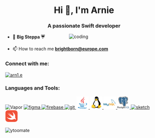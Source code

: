 <h1 align="center">Hi 👋, I'm Arnie</h1>
<h3 align="center">A passionate Swift developer</h3>

<img align = "right" alt="coding" width="300" src="https://64.media.tumblr.com/88733981595e6ea50b5be1428c0908f0/tumblr_pkkay0jZa71w3y4ilo2_r1_640.gif">

- 💬 **Big Steppa ☔️**

- 📫 How to reach me **brightborn@europe.com**

<h3 align="left">Connect with me:</h3>
<p align="left">
<a href="https://instagram.com/arn1.e" target="blank"><img align="center" src="https://raw.githubusercontent.com/rahuldkjain/github-profile-readme-generator/master/src/images/icons/Social/instagram.svg" alt="arn1.e" height="30" width="40" /></a>
</p>

<h3 align="left">Languages and Tools:</h3>
<p <a href="https://vapor.codes/" target="_blank" rel="noreferrer"> <img src="https://avatars.githubusercontent.com/u/17364220?s=200&v=4" alt="Vapor" width="40" height="40"/> </a><a href="https://www.figma.com/" target="_blank" rel="noreferrer"> <img src="https://www.vectorlogo.zone/logos/figma/figma-icon.svg" alt="figma" width="40" height="40"/> </a> <a href="https://firebase.google.com/" target="_blank" rel="noreferrer"> <img src="https://www.vectorlogo.zone/logos/firebase/firebase-icon.svg" alt="firebase" width="40" height="40"/> </a> <a href="https://git-scm.com/" target="_blank" rel="noreferrer"> <img src="https://www.vectorlogo.zone/logos/git-scm/git-scm-icon.svg" alt="git" width="40" height="40"/> </a> <a href="https://www.java.com" target="_blank" rel="noreferrer"> <img src="https://raw.githubusercontent.com/devicons/devicon/master/icons/java/java-original.svg" alt="java" width="40" height="40"/> </a> <a href="https://www.linux.org/" target="_blank" rel="noreferrer"> <img src="https://raw.githubusercontent.com/devicons/devicon/master/icons/linux/linux-original.svg" alt="linux" width="40" height="40"/> </a> <a href="https://www.mysql.com/" target="_blank" rel="noreferrer"> <img src="https://raw.githubusercontent.com/devicons/devicon/master/icons/mysql/mysql-original-wordmark.svg" alt="mysql" width="40" height="40"/> </a> <a href="https://www.postgresql.org" target="_blank" rel="noreferrer"> <img src="https://raw.githubusercontent.com/devicons/devicon/master/icons/postgresql/postgresql-original-wordmark.svg" alt="postgresql" width="40" height="40"/> </a> <a href="https://www.sketch.com/" target="_blank" rel="noreferrer"> <img src="https://www.vectorlogo.zone/logos/sketchapp/sketchapp-icon.svg" alt="sketch" width="40" height="40"/> </a> <a href="https://developer.apple.com/swift/" target="_blank" rel="noreferrer"> <img src="https://raw.githubusercontent.com/devicons/devicon/master/icons/swift/swift-original.svg" alt="swift" width="40" height="40"/> </a> </p>
<p><img align="left" src="https://github-readme-stats.vercel.app/api/top-langs?username=ytoomate&show_icons=true&locale=en&layout=compact" alt="ytoomate"/></p>
